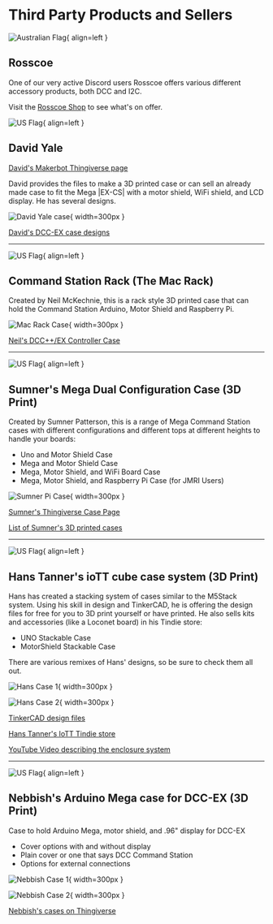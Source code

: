 # Third Party Products and Sellers

![Australian Flag](/_static/images/icons/flag_australia_small.png){ align=left }

## Rosscoe

One of our very active Discord users Rosscoe offers various different accessory products, both DCC and I2C.

Visit the [Rosscoe Shop](https://rosscoe.com/shop/) to see what's on offer.

![US Flag](/_static/images/icons/flag_us_small.png){ align=left }

## David Yale

[David's Makerbot Thingiverse page](https://www.thingiverse.com/dcyale/designs>)

David provides the files to make a 3D printed case or can sell an already made case to fit the Mega |EX-CS| with a motor shield, WiFi shield, and LCD display. He has several designs.

![David Yale case](/_static/images/suppliers/david_yale_case.png){ width=300px }

[David's DCC-EX case designs](https://www.thingiverse.com/thing:4619514>)

---

![US Flag](/_static/images/icons/flag_uk_small.png){ align=left }

## Command Station Rack (The Mac Rack)

Created by Neil McKechnie, this is a rack style 3D printed case that can hold the Command Station Arduino, Motor Shield and Raspberry Pi.

![Mac Rack Case](/_static/images/suppliers/mac_rack.jpg){ width=300px }

[Neil's DCC++/EX Controller Case](https://wakwak2popo.wordpress.com/2021/01/04/dcc-controller-case/)

---

![US Flag](/_static/images/icons/flag_us_small.png){ align=left }

## Sumner's Mega Dual Configuration Case (3D Print)

Created by Sumner Patterson, this is a range of Mega Command Station cases with different configurations and different tops at different heights to handle your boards:

* Uno and Motor Shield Case
* Mega and Motor Shield Case
* Mega, Motor Shield, and WiFi Board Case
* Mega, Motor Shield, and Raspberry Pi Case (for JMRI Users)

![Sumner Pi Case](/_static/images/suppliers/sumner_pi_case.png){ width=300px }
  
[Sumner's Thingiverse Case Page](https://www.thingiverse.com/thing:4763767/files)

[List of Sumner's 3D printed cases](https://1fatgmc.com/RailRoad/3D-Printer/3D-Printer-Index.html)

---

![US Flag](/_static/images/icons/flag_us_small.png){ align=left }

## Hans Tanner's ioTT cube case system (3D Print)

Hans has created a stacking system of cases similar to the M5Stack system. Using his skill in design and TinkerCAD, he is offering the design files for free for you to 3D print yourself or have printed. He also sells kits and accessories (like a Loconet board) in his Tindie store:

* UNO Stackable Case
* MotorShield Stackable Case

There are various remixes of Hans' designs, so be sure to check them all out.

![Hans Case 1](/_static/images/suppliers/hans1.png){ width=300px }

![Hans Case 2](/_static/images/suppliers/hans2.png){ width=300px }

[TinkerCAD design files](https://www.tinkercad.com/users/6v866XC9490-hans-tanner)

[Hans Tanner's IoTT Tindie store](https://www.tindie.com/stores/tanner87661/items/)

[YouTube Video describing the enclosure system](https://youtu.be/aBYER7211gA?si=EP9Ycd82tPHOKs_i)

---

![US Flag](/_static/images/icons/flag_us_small.png){ align=left }

## Nebbish's Arduino Mega case for DCC-EX (3D Print)

Case to hold Arduino Mega, motor shield, and .96" display for DCC-EX

* Cover options with and without display
* Plain cover or one that says DCC Command Station
* Options for external connections

![Nebbish Case 1](/_static/images/suppliers/nebbish_cs_case1.png){ width=300px }

![Nebbish Case 2](/_static/images/suppliers/nebbish_cs_case2.png){ width=300px }

[Nebbish's cases on Thingiverse](https://www.printables.com/model/371085-arduino-mega-case-for-dcc-ex)
